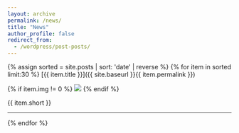 ```yaml
---
layout: archive
permalink: /news/
title: "News"
author_profile: false
redirect_from:
  - /wordpress/post-posts/
---
```


{% assign sorted = site.posts | sort: 'date' | reverse %}
{% for item in sorted limit:30 %}
  [{{ item.title }}]({{ site.baseurl }}{{ item.permalink }})
  
  <div class="container">
    {% if item.img != 0 %}
      <a href="{{ item.permalink }}/" ><img src="{{ site.baseurl }}{{ item.img }}" weight=300/></a>
    {% endif %}
  </div>
  
  {{ item.short }}
  <hr>
{% endfor %}
